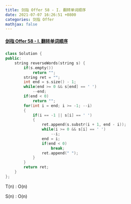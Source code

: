 ```yaml
---
title: 剑指 Offer 58 - I. 翻转单词顺序
date: 2021-07-07 16:26:51 +0800
categories: 剑指 Offer
mathjax: false
---
```

#### [剑指 Offer 58 - I. 翻转单词顺序](https://leetcode-cn.com/problems/fan-zhuan-dan-ci-shun-xu-lcof/submissions/)

##### 
```c++
class Solution {
public:
    string reverseWords(string s) {
        if(s.empty())
            return "";
        string ret = "";
        int end = s.size() - 1;
        while(end >= 0 && s[end] == ' ')
            --end;
        if(end < 0)
            return "";
        for(int i = end; i >= -1; --i)
        {
            if(i == -1 || s[i] == ' ')
            {
                ret.append(s.substr(i + 1, end - i));
                while(i >= 0 && s[i] == ' ')
                    --i;
                end = i;
                if(end < 0)
                    break;
                ret.append(" ");
            }
        }
        return ret;
    }
};
```

T(n) : O(n)

S(n) : O(n)
